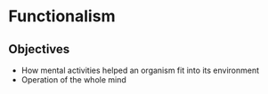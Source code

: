 # Functionalism

## Objectives

- How mental activities helped an organism fit into its environment
- Operation of the whole mind